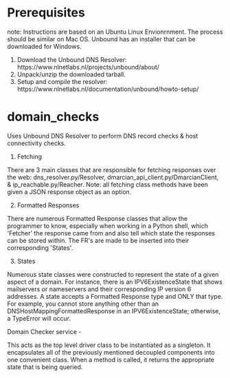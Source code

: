 # Prerequisites

note: Instructions are based on an Ubuntu Linux Envionrnment. The process should be similar on Mac OS.
Unbound has an installer that can be downloaded for Windows.
<ol>
    <li>Download the Unbound DNS Resolver: <a>https://www.nlnetlabs.nl/projects/unbound/about/</a></li>
    <li>Unpack/unzip the downloaded tarball.</li>
    <li>Setup and compile the resolver: <a>https://www.nlnetlabs.nl/documentation/unbound/howto-setup/</a></li>
</ol>

# domain_checks
Uses Unbound DNS Resolver to perform DNS record checks &amp; host connectivity checks.

1) Fetching

There are 3 main classes that are responsible for fetching responses over the web: dns_resolver.py/Resolver, dmarcian_api_client.py/DmarcianClient, & ip_reachable.py/Reacher.
Note: all fetching class methods have been given a JSON response object as an option.

2) Formatted Responses

There are numerous Formatted Response classes that allow the programmer to know, especially when working in a Python shell, which 'Fetcher' the response came from and also tell which state the responses can be stored within. The FR's are made to be inserted into their corresponding 'States'. 

3) States

Numerous state classes were constructed to represent the state of a given aspect of a domain. For instance, there is an IPV6ExistenceState that shows mailservers or nameservers and their corresponding IP version 6 addresses. A state accepts a Formatted Response type and ONLY that type. For example, you cannot store anything other than an DNSHostMappingFormattedResponse in an IPV6ExistenceState; otherwise, a TypeError will occur. 

Domain Checker service - 

This acts as the top level driver class to be instantiated as a singleton. It encapsulates all of the previously mentioned decoupled components into one convenient class. When a method is called, it returns the appropriate state that is being queried. 
